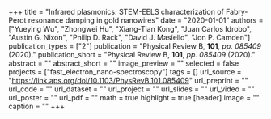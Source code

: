 +++
title = "Infrared plasmonics: STEM-EELS characterization of Fabry-Perot resonance damping in gold nanowires"
date = "2020-01-01"
authors = ["Yueying Wu", "Zhongwei Hu", "Xiang-Tian Kong", "Juan Carlos Idrobo", "Austin G. Nixon", "Philip D. Rack", "David J. Masiello", "Jon P. Camden"]
publication_types = ["2"]
publication = "Physical Review B, **101**, _pp. 085409_ (2020)."
publication_short = "Physical Review B, **101**, _pp. 085409_ (2020)."
abstract = ""
abstract_short = ""
image_preview = ""
selected = false
projects = ["fast_electron_nano-spectroscopy"]
tags = []
url_source = "https://link.aps.org/doi/10.1103/PhysRevB.101.085409"
url_preprint = ""
url_code = ""
url_dataset = ""
url_project = ""
url_slides = ""
url_video = ""
url_poster = ""
url_pdf = ""
math = true
highlight = true
[header]
image = ""
caption = ""
+++
